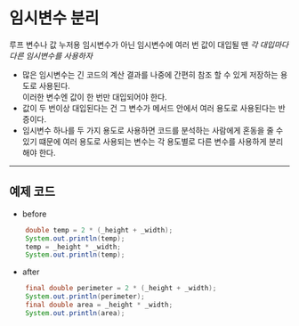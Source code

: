 # 임시변수 분리

루프 변수나 값 누저용 임시변수가 아닌 임시변수에 여러 번 값이 대입될 땐
*각 대입마다 다른 임시변수를 사용하자*
* 많은 임시변수는 긴 코드의 계산 결과를 나중에 간편히 참조 할 수 있게 저장하는 용도로 사용된다.  
이러한 변수엔 값이 한 번만 대입되어야 한다.
* 값이 두 번이상 대입된다는 건 그 변수가 메서드 안에서 여러 용도로 사용된다는 반증이다.
* 임시변수 하나를 두 가지 용도로 사용하면 코드를 분석하는 사람에게 혼동을 줄 수 있기 떄문에 여러 용도로 사용되는 변수는 각 용도별로 다른 변수를 사용하게 분리해야 한다. 

---

## 예제 코드

* before
```java
	double temp = 2 * (_height + _width);
	System.out.println(temp);
	temp = _height * _width;
	System.out.println(temp);
```
* after
```java
	final double perimeter = 2 * (_height + _width);
	System.out.println(perimeter);
	final double area = _height * _width;
	System.out.println(area);
```